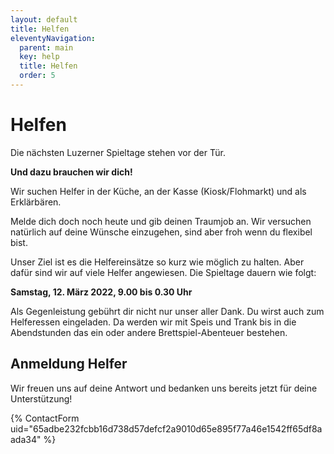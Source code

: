 ```yaml
---
layout: default
title: Helfen
eleventyNavigation:
  parent: main
  key: help
  title: Helfen
  order: 5
---
```


# Helfen

Die nächsten Luzerner Spieltage stehen vor der Tür.

**Und dazu brauchen wir dich!**

Wir suchen Helfer in der Küche, an der Kasse (Kiosk/Flohmarkt) und als Erklärbären.

Melde dich doch noch heute und gib deinen Traumjob an. Wir versuchen natürlich auf deine Wünsche einzugehen, sind aber froh wenn du flexibel bist.

Unser Ziel ist es die Helfereinsätze so kurz wie möglich zu halten. Aber dafür sind wir auf viele Helfer angewiesen. Die Spieltage dauern wie folgt:

**Samstag, 12. März 2022, 9.00 bis 0.30 Uhr**

Als Gegenleistung gebührt dir nicht nur unser aller Dank. Du wirst auch zum Helferessen eingeladen. Da werden wir mit Speis und Trank bis in die Abendstunden das ein oder andere Brettspiel-Abenteuer bestehen.

## Anmeldung Helfer

Wir freuen uns auf deine Antwort und bedanken uns bereits jetzt für deine Unterstützung!

{% ContactForm uid="65adbe232fcbb16d738d57defcf2a9010d65e895f77a46e1542ff65df8aada34" %}
